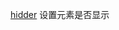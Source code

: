 [hidder](https://developer.mozilla.org/en-US/docs/Web/HTML/Global_attributes/hidder) 设置元素是否显示

<!-- ## [basic](./basic.html) -->
